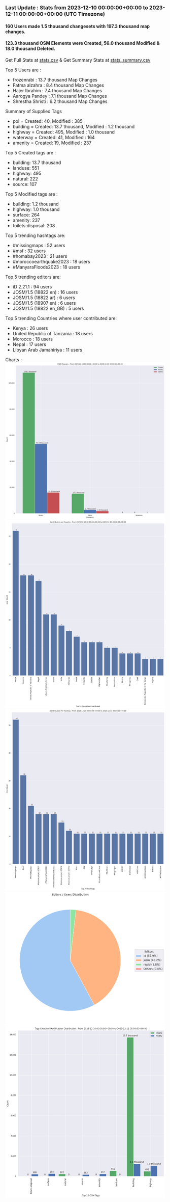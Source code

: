 ### Last Update : Stats from 2023-12-10 00:00:00+00:00 to 2023-12-11 00:00:00+00:00 (UTC Timezone)

#### 160 Users made 1.5 thousand changesets with 197.3 thousand map changes.
#### 123.3 thousand OSM Elements were Created, 56.0 thousand Modified & 18.0 thousand Deleted.
Get Full Stats at [stats.csv](/stats/hotosm/Daily/stats.csv)
 & Get Summary Stats at [stats_summary.csv](/stats/hotosm/Daily/stats_summary.csv)

Top 5 Users are : 
- frozenrabi : 13.7 thousand Map Changes
- Fatma alzahra : 8.4 thousand Map Changes
- Hajer Ibrahim : 7.4 thousand Map Changes
- Aarogya Pandey : 7.1 thousand Map Changes
- Shrestha Shristi : 6.2 thousand Map Changes

Summary of Supplied Tags
- poi = Created: 40, Modified : 385
- building = Created: 13.7 thousand, Modified : 1.2 thousand
- highway = Created: 495, Modified : 1.0 thousand
- waterway = Created: 41, Modified : 164
- amenity = Created: 19, Modified : 237


Top 5 Created tags are :
- building: 13.7 thousand
- landuse: 551
- highway: 495
- natural: 222
- source: 107


Top 5 Modified tags are :
- building: 1.2 thousand
- highway: 1.0 thousand
- surface: 264
- amenity: 237
- toilets:disposal: 208


Top 5 trending hashtags are:
- #missingmaps : 52 users
- #msf : 32 users
- #homabay2023 : 21 users
- #moroccoearthquake2023 : 18 users
- #ManyaraFloods2023 : 18 users


Top 5 trending editors are:
- iD 2.21.1 : 94 users
- JOSM/1.5 (18822 en) : 16 users
- JOSM/1.5 (18822 ar) : 6 users
- JOSM/1.5 (18907 en) : 6 users
- JOSM/1.5 (18822 en_GB) : 5 users


Top 5 trending Countries where user contributed are:
- Kenya : 26 users
- United Republic of Tanzania : 18 users
- Morocco : 18 users
- Nepal : 17 users
- Libyan Arab Jamahiriya : 11 users


 Charts : 
![Alt text](./stats_osm_changes.png) 
![Alt text](./stats_users_per_country.png) 
![Alt text](./stats_users_per_hashtag.png) 
![Alt text](./stats_editors_pie_chart.png) 
![Alt text](./stats_tags.png) 
